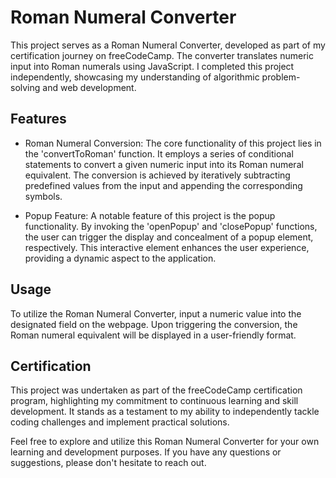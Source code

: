 # Roman Numeral Converter
This project serves as a Roman Numeral Converter, developed as part of my certification journey on freeCodeCamp. 
The converter translates numeric input into Roman numerals using JavaScript. I completed this project independently, 
showcasing my understanding of algorithmic problem-solving and web development.

## Features
* Roman Numeral Conversion:
The core functionality of this project lies in the 'convertToRoman' function. 
It employs a series of conditional statements to convert a given numeric input into its Roman numeral equivalent. 
The conversion is achieved by iteratively subtracting predefined values from the input and appending the corresponding symbols.

* Popup Feature:
A notable feature of this project is the popup functionality. By invoking the 'openPopup' and 'closePopup' functions,
the user can trigger the display and concealment of a popup element, respectively.
This interactive element enhances the user experience, providing a dynamic aspect to the application.

## Usage
To utilize the Roman Numeral Converter, input a numeric value into the designated field on the webpage. 
Upon triggering the conversion, the Roman numeral equivalent will be displayed in a user-friendly format.

## Certification 
This project was undertaken as part of the freeCodeCamp certification program, 
highlighting my commitment to continuous learning and skill development. 
It stands as a testament to my ability to independently tackle coding challenges and implement practical solutions.

Feel free to explore and utilize this Roman Numeral Converter for your own learning and development purposes. 
If you have any questions or suggestions, please don't hesitate to reach out.
